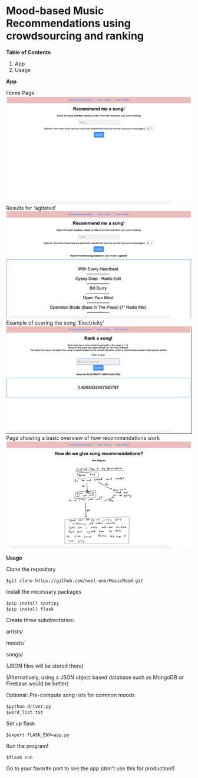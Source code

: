 # Mood-based Music Recommendations using crowdsourcing and ranking

**Table of Contents**
1. App
2. Usage

**App**

Home Page
![](static/home_page.png)
Results for 'agitated'
![](static/rec_ex.png)
Example of scoring the song 'Electricity'
![](static/rank_ex.png)
Page showing a basic overview of how recommendations work
![](static/flow_page.png)


**Usage**

Clone the repository
```
$git clone https://github.com/neel-one/MusicMood.git
```
Install the necessary packages
```
$pip install spotipy
$pip install flask
```
Create three subdirectories:

artists/

moods/

songs/

(JSON files will be stored there)

(Alternatively, using a JSON object based database such as MongoDB or Firebase would be better)

Optional:
Pre-compute song lists for common moods
```
$python driver.py
$word_list.txt
```

Set up flask
```
$export FLASK_ENV=app.py
```

Run the program!
```
$flask run
```

Go to your favorite port to see the app (don't use this for production!)
